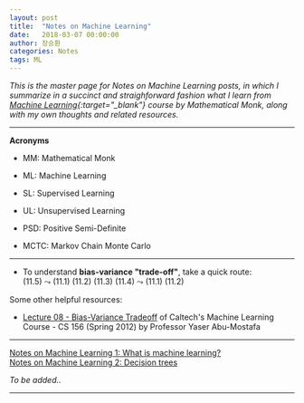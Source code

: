 ```yaml
---
layout: post
title:  "Notes on Machine Learning"
date:   2018-03-07 00:00:00
author: 장승환
categories: Notes
tags: ML
---
```


*This is the master page for Notes on Machine Learning posts, in which I summarize in a succinct and straighforward fashion what I learn from [Machine Learning](https://www.youtube.com/watch?v=yDLKJtOVx5c&list=PLD0F06AA0D2E8FFBA){:target="_blank"} course by Mathematical Monk, along with my own thoughts and related resources.*

---

**Acronyms**
* MM: Mathematical Monk
* ML: Machine Learning
* SL: Supervised Learning
* UL: Unsupervised Learning

* PSD: Positive Semi-Definite

* MCTC: Markov Chain Monte Carlo

---

* To understand **bias-variance "trade-off"**, take a quick route:  
(11.5) $\leadsto$ (11.1) (11.2) (11.3) (11.4) $\leadsto$ (11.1) (11.2) 

Some other helpful resources:
* [Lecture 08 - Bias-Variance Tradeoff](https://youtu.be/zrEyxfl2-a8) of Caltech's Machine Learning Course - CS 156 (Spring 2012) by Professor Yaser Abu-Mostafa

---

[Notes on Machine Learning 1: What is machine learning?](https://cveai.github.io/notes/2018/03/08/mm-ml-1.html)  
[Notes on Machine Learning 2: Decision trees](https://cveai.github.io/notes/2018/03/16/mm-ml.html)  

*To be added..*

---


